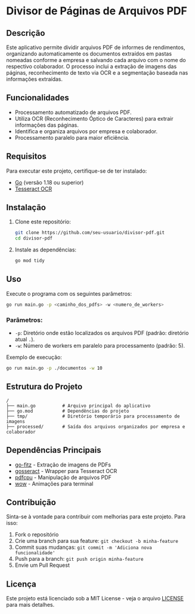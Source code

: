 # Divisor de Páginas de Arquivos PDF

## Descrição

Este aplicativo permite dividir arquivos PDF de informes de rendimentos, organizando automaticamente os documentos extraídos em pastas nomeadas conforme a empresa e salvando cada arquivo com o nome do respectivo colaborador. O processo inclui a extração de imagens das páginas, reconhecimento de texto via OCR e a segmentação baseada nas informações extraídas.

## Funcionalidades

- Processamento automatizado de arquivos PDF.
- Utiliza OCR (Reconhecimento Óptico de Caracteres) para extrair informações das páginas.
- Identifica e organiza arquivos por empresa e colaborador.
- Processamento paralelo para maior eficiência.

## Requisitos

Para executar este projeto, certifique-se de ter instalado:

- [Go](https://golang.org/doc/install) (versão 1.18 ou superior)
- [Tesseract OCR](https://github.com/tesseract-ocr/tesseract)

## Instalação

1. Clone este repositório:

   ```sh
   git clone https://github.com/seu-usuario/divisor-pdf.git
   cd divisor-pdf
   ```

2. Instale as dependências:

   ```sh
   go mod tidy
   ```

## Uso

Execute o programa com os seguintes parâmetros:

```sh
go run main.go -p <caminho_dos_pdfs> -w <numero_de_workers>
```

### Parâmetros:
- `-p`: Diretório onde estão localizados os arquivos PDF (padrão: diretório atual `.`).
- `-w`: Número de workers em paralelo para processamento (padrão: 5).

Exemplo de execução:
```sh
go run main.go -p ./documentos -w 10
```

## Estrutura do Projeto

```
/
├── main.go          # Arquivo principal do aplicativo
├── go.mod           # Dependências do projeto
├── tmp/             # Diretório temporário para processamento de imagens
├── processed/       # Saída dos arquivos organizados por empresa e colaborador
```

## Dependências Principais

- [go-fitz](https://github.com/karmdip-mi/go-fitz) - Extração de imagens de PDFs
- [gosseract](https://github.com/otiai10/gosseract) - Wrapper para Tesseract OCR
- [pdfcpu](https://github.com/pdfcpu/pdfcpu) - Manipulação de arquivos PDF
- [wow](https://github.com/gernest/wow) - Animações para terminal

## Contribuição

Sinta-se à vontade para contribuir com melhorias para este projeto. Para isso:

1. Fork o repositório
2. Crie uma branch para sua feature: `git checkout -b minha-feature`
3. Commit suas mudanças: `git commit -m 'Adiciona nova funcionalidade'`
4. Push para a branch: `git push origin minha-feature`
5. Envie um Pull Request

## Licença

Este projeto está licenciado sob a MIT License - veja o arquivo [LICENSE](LICENSE) para mais detalhes.


